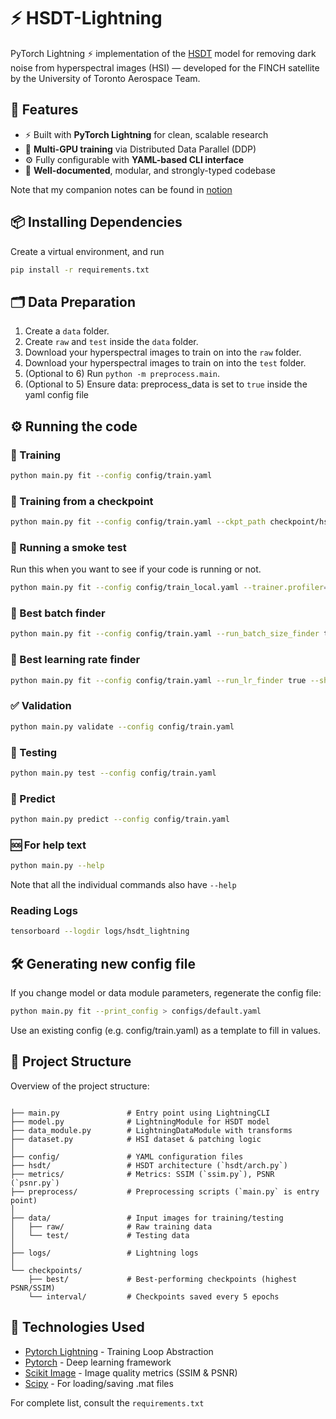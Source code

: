 # ⚡ HSDT-Lightning
PyTorch Lightning ⚡ implementation of the [HSDT](https://arxiv.org/pdf/2303.09040) model for removing dark noise from hyperspectral images (HSI) — developed for the FINCH satellite by the University of Toronto Aerospace Team.

## 🚀 Features
- ⚡ Built with **PyTorch Lightning** for clean, scalable research
- 🔁 **Multi-GPU training** via Distributed Data Parallel (DDP)
- ⚙️ Fully configurable with **YAML-based CLI interface**
- 📄 **Well-documented**, modular, and strongly-typed codebase

Note that my companion notes can be found in [notion](https://utat-ss.notion.site/HSDT-Denoiser-aa306c141f8c4bbd8100d43efe740df1)

## 📦 Installing Dependencies
Create a virtual environment, and run
```bash
pip install -r requirements.txt
```

## 🗂️ Data Preparation
1. Create a `data` folder.
2. Create `raw` and `test` inside the `data` folder.
3. Download your hyperspectral images to train on into the `raw` folder.
4. Download your hyperspectral images to train on into the `test` folder.
5. (Optional to 6) Run `python -m preprocess.main`. 
6. (Optional to 5) Ensure data: preprocess_data is set to `true` inside the yaml config file

## ⚙️ Running the code
### 🔧 Training
```bash
python main.py fit --config config/train.yaml
```

### 🔧 Training from a checkpoint
```bash
python main.py fit --config config/train.yaml --ckpt_path checkpoint/hsdt-epoch10.ckpt
```

### 🔧 Running a smoke test
Run this when you want to see if your code is running or not.

```bash
python main.py fit --config config/train_local.yaml --trainer.profiler=null --trainer.fast_dev_run=True
```

### 🔧 Best batch finder
```bash
python main.py fit --config config/train.yaml --run_batch_size_finder true --batch_size_finder_mode power
```

### 🔧 Best learning rate finder
```bash
python main.py fit --config config/train.yaml --run_lr_finder true --show_lr_plot true
```


### ✅ Validation
```bash
python main.py validate --config config/train.yaml
```

### 🧪 Testing
```bash
python main.py test --config config/train.yaml
```

### 🔮 Predict
```bash
python main.py predict --config config/train.yaml
```

### 🆘 For help text
```bash
python main.py --help
```
Note that all the individual commands also have `--help`

### Reading Logs
```bash
tensorboard --logdir logs/hsdt_lightning
```

## 🛠️ Generating new config file
If you change model or data module parameters, regenerate the config file:

```bash
python main.py fit --print_config > configs/default.yaml
```

Use an existing config (e.g. config/train.yaml) as a template to fill in values.

## 🧾 Project Structure
Overview of the project structure:

```

├── main.py               # Entry point using LightningCLI
├── model.py              # LightningModule for HSDT model
├── data_module.py        # LightningDataModule with transforms
├── dataset.py            # HSI dataset & patching logic
│
├── config/               # YAML configuration files
├── hsdt/                 # HSDT architecture (`hsdt/arch.py`)
├── metrics/              # Metrics: SSIM (`ssim.py`), PSNR (`psnr.py`)
├── preprocess/           # Preprocessing scripts (`main.py` is entry point)
│
├── data/                 # Input images for training/testing
│   ├── raw/              # Raw training data
│   └── test/             # Testing data
│
├── logs/                 # Lightning logs
│
└── checkpoints/
    ├── best/             # Best-performing checkpoints (highest PSNR/SSIM)
    └── interval/         # Checkpoints saved every 5 epochs

```

## 🧰 Technologies Used
- [Pytorch Lightning](https://lightning.ai/docs/pytorch/stable/starter/introduction.html) - Training Loop Abstraction
- [Pytorch](https://docs.pytorch.org/docs/stable/generated/torch.nn.Module.html) - Deep learning framework
- [Scikit Image](https://scikit-image.org/docs/0.25.x/api/skimage.metrics.html) - Image quality metrics (SSIM & PSNR)
- [Scipy](https://scipy.org/) - For loading/saving .mat files

For complete list, consult the `requirements.txt`
